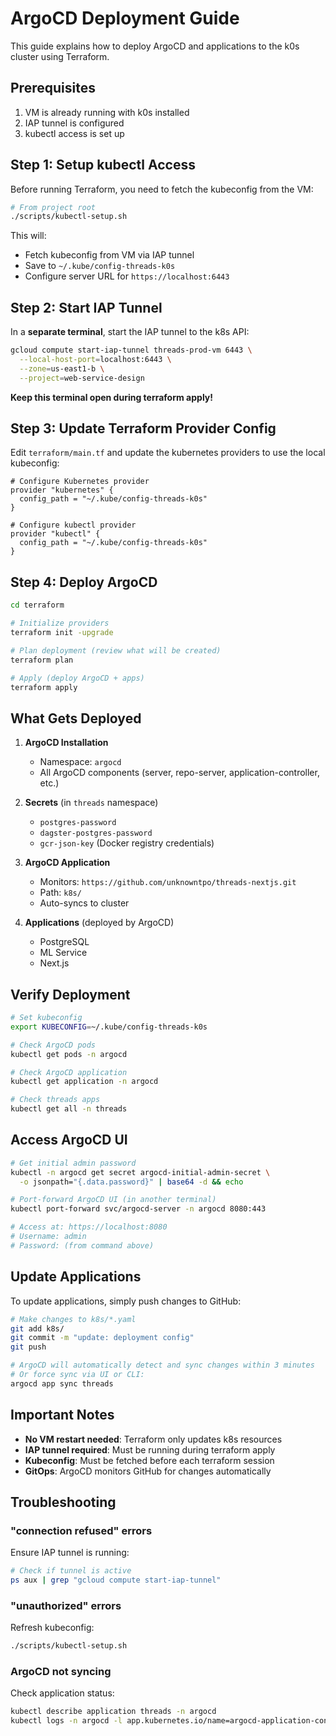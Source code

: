 # ArgoCD Deployment Guide

This guide explains how to deploy ArgoCD and applications to the k0s cluster using Terraform.

## Prerequisites

1. VM is already running with k0s installed
2. IAP tunnel is configured
3. kubectl access is set up

## Step 1: Setup kubectl Access

Before running Terraform, you need to fetch the kubeconfig from the VM:

```bash
# From project root
./scripts/kubectl-setup.sh
```

This will:

- Fetch kubeconfig from VM via IAP tunnel
- Save to `~/.kube/config-threads-k0s`
- Configure server URL for `https://localhost:6443`

## Step 2: Start IAP Tunnel

In a **separate terminal**, start the IAP tunnel to the k8s API:

```bash
gcloud compute start-iap-tunnel threads-prod-vm 6443 \
  --local-host-port=localhost:6443 \
  --zone=us-east1-b \
  --project=web-service-design
```

**Keep this terminal open during terraform apply!**

## Step 3: Update Terraform Provider Config

Edit `terraform/main.tf` and update the kubernetes providers to use the local kubeconfig:

```hcl
# Configure Kubernetes provider
provider "kubernetes" {
  config_path = "~/.kube/config-threads-k0s"
}

# Configure kubectl provider
provider "kubectl" {
  config_path = "~/.kube/config-threads-k0s"
}
```

## Step 4: Deploy ArgoCD

```bash
cd terraform

# Initialize providers
terraform init -upgrade

# Plan deployment (review what will be created)
terraform plan

# Apply (deploy ArgoCD + apps)
terraform apply
```

## What Gets Deployed

1. **ArgoCD Installation**
   - Namespace: `argocd`
   - All ArgoCD components (server, repo-server, application-controller, etc.)

2. **Secrets** (in `threads` namespace)
   - `postgres-password`
   - `dagster-postgres-password`
   - `gcr-json-key` (Docker registry credentials)

3. **ArgoCD Application**
   - Monitors: `https://github.com/unknowntpo/threads-nextjs.git`
   - Path: `k8s/`
   - Auto-syncs to cluster

4. **Applications** (deployed by ArgoCD)
   - PostgreSQL
   - ML Service
   - Next.js

## Verify Deployment

```bash
# Set kubeconfig
export KUBECONFIG=~/.kube/config-threads-k0s

# Check ArgoCD pods
kubectl get pods -n argocd

# Check ArgoCD application
kubectl get application -n argocd

# Check threads apps
kubectl get all -n threads
```

## Access ArgoCD UI

```bash
# Get initial admin password
kubectl -n argocd get secret argocd-initial-admin-secret \
  -o jsonpath="{.data.password}" | base64 -d && echo

# Port-forward ArgoCD UI (in another terminal)
kubectl port-forward svc/argocd-server -n argocd 8080:443

# Access at: https://localhost:8080
# Username: admin
# Password: (from command above)
```

## Update Applications

To update applications, simply push changes to GitHub:

```bash
# Make changes to k8s/*.yaml
git add k8s/
git commit -m "update: deployment config"
git push

# ArgoCD will automatically detect and sync changes within 3 minutes
# Or force sync via UI or CLI:
argocd app sync threads
```

## Important Notes

- **No VM restart needed**: Terraform only updates k8s resources
- **IAP tunnel required**: Must be running during terraform apply
- **Kubeconfig**: Must be fetched before each terraform session
- **GitOps**: ArgoCD monitors GitHub for changes automatically

## Troubleshooting

### "connection refused" errors

Ensure IAP tunnel is running:

```bash
# Check if tunnel is active
ps aux | grep "gcloud compute start-iap-tunnel"
```

### "unauthorized" errors

Refresh kubeconfig:

```bash
./scripts/kubectl-setup.sh
```

### ArgoCD not syncing

Check application status:

```bash
kubectl describe application threads -n argocd
kubectl logs -n argocd -l app.kubernetes.io/name=argocd-application-controller
```
